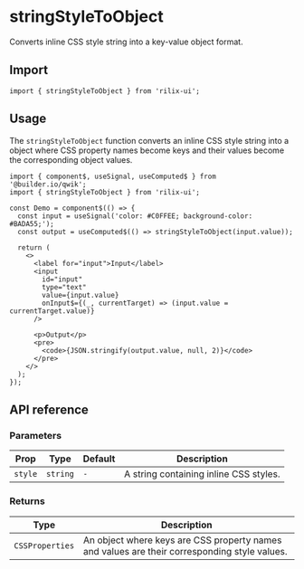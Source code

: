 # stringStyleToObject

Converts inline CSS style string into a key-value object format.

## Import

```tsx
import { stringStyleToObject } from 'rilix-ui';
```

## Usage

The `stringStyleToObject` function converts an inline CSS style string into a object where CSS property names become keys and their values become the corresponding object values.

```tsx
import { component$, useSignal, useComputed$ } from '@builder.io/qwik';
import { stringStyleToObject } from 'rilix-ui';

const Demo = component$(() => {
  const input = useSignal('color: #C0FFEE; background-color: #BADA55;');
  const output = useComputed$(() => stringStyleToObject(input.value));

  return (
    <>
      <label for="input">Input</label>
      <input
        id="input"
        type="text"
        value={input.value}
        onInput$={(_, currentTarget) => (input.value = currentTarget.value)}
      />

      <p>Output</p>
      <pre>
        <code>{JSON.stringify(output.value, null, 2)}</code>
      </pre>
    </>
  );
});
```

## API reference

### Parameters

| Prop    | Type     | Default | Description                            |
| ------- | -------- | ------- | -------------------------------------- |
| `style` | `string` | `-`     | A string containing inline CSS styles. |

### Returns

| Type            | Description                                                                                  |
| --------------- | -------------------------------------------------------------------------------------------- |
| `CSSProperties` | An object where keys are CSS property names and values are their corresponding style values. |
